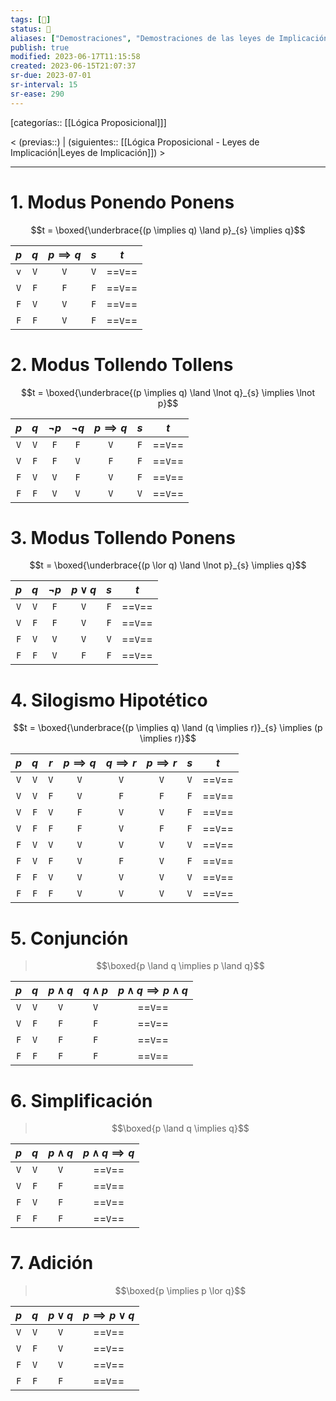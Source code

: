 ```yaml
---
tags: [📓]
status: 🌲
aliases: ["Demostraciones", "Demostraciones de las leyes de Implicación (Lógica proposicional)"]
publish: true
modified: 2023-06-17T11:15:58
created: 2023-06-15T21:07:37
sr-due: 2023-07-01
sr-interval: 15
sr-ease: 290
---
```


[categorías:: [[Lógica Proposicional]]]

< (previas::) | (siguientes:: [[Lógica Proposicional - Leyes de Implicación|Leyes de Implicación]]) >

---

# 1. Modus Ponendo Ponens

$$t = \boxed{\underbrace{(p \implies q) \land p}_{s} \implies q}$$

| $p$ | $q$ | $p \implies q$ | $s$ |   $t$   |
|:---:|:---:|:--------------:|:---:|:-------:|
| `v` | `V` |      `V`       | `V` | ==`V`== |
| `V` | `F` |      `F`       | `F` | ==`V`== |
| `F` | `V` |      `V`       | `F` | ==`V`== |
| `F` | `F` |      `V`       | `F` | ==`V`== |

# 2. Modus Tollendo Tollens

$$t = \boxed{\underbrace{(p \implies q) \land \lnot q}_{s} \implies \lnot p}$$

| $p$ | $q$ | $\lnot p$ | $\lnot  q$ | $p \implies q$ | $s$ |   $t$   |
|:---:|:---:|:---------:|:----------:|:--------------:|:---:|:-------:|
| `V` | `V` |    `F`    |    `F`     |      `V`       | `F` | ==`V`== |
| `V` | `F` |    `F`    |    `V`     |      `F`       | `F` | ==`V`== |
| `F` | `V` |    `V`    |    `F`     |      `V`       | `F` | ==`V`== |
| `F` | `F` |    `V`    |    `V`     |      `V`       | `V` | ==`V`== |

# 3. Modus Tollendo Ponens

$$t = \boxed{\underbrace{(p \lor q) \land \lnot p}_{s} \implies q}$$

| $p$ | $q$ | $\lnot p$ | $p \lor q$ | $s$ |   $t$   |
|:---:|:---:|:---------:|:----------:|:---:|:-------:|
| `V` | `V` |    `F`    |    `V`     | `F` | ==`V`== |
| `V` | `F` |    `F`    |    `V`     | `F` | ==`V`== |
| `F` | `V` |    `V`    |    `V`     | `V` | ==`V`== |
| `F` | `F` |    `V`    |    `F`     | `F` | ==`V`== |

# 4. Silogismo Hipotético

$$t = \boxed{\underbrace{(p \implies q) \land (q \implies r)}_{s} \implies (p \implies r)}$$

| $p$ | $q$ | $r$ | $p \implies q$ | $q \implies r$ | $p \implies r$ | $s$ |   $t$   |
|:---:|:---:|:---:|:--------------:|:--------------:|:--------------:|:---:|:-------:|
| `V` | `V` | `V` |      `V`       |      `V`       |      `V`       | `V` | ==`V`== |
| `V` | `V` | `F` |      `V`       |      `F`       |      `F`       | `F` | ==`V`== |
| `V` | `F` | `V` |      `F`       |      `V`       |      `V`       | `F` | ==`V`== |
| `V` | `F` | `F` |      `F`       |      `V`       |      `F`       | `F` | ==`V`== |
| `F` | `V` | `V` |      `V`       |      `V`       |      `V`       | `V` | ==`V`== |
| `F` | `V` | `F` |      `V`       |      `F`       |      `V`       | `F` | ==`V`== |
| `F` | `F` | `V` |      `V`       |      `V`       |      `V`       | `V` | ==`V`== |
| `F` | `F` | `F` |      `V`       |      `V`       |      `V`       | `V` | ==`V`== |

# 5. Conjunción

> $$\boxed{p \land q \implies p \land q}$$

| $p$ | $q$ | $p \land q$ | $q \land p$ | $p \land q \implies p \land q$ |
|:---:|:---:|:-----------:|:-----------:|:------------------------------:|
| `V` | `V` |     `V`     |     `V`     |            ==`V`==             |
| `V` | `F` |     `F`     |     `F`     |            ==`V`==             |
| `F` | `V` |     `F`     |     `F`     |            ==`V`==             |
| `F` | `F` |     `F`     |     `F`     |            ==`V`==             |

# 6. Simplificación

> $$\boxed{p \land q \implies q}$$

| $p$ | $q$ | $p \land q$ | $p \land q \implies q$ |
|:---:|:---:|:-----------:|:----------------------:|
| `V` | `V` |     `V`     |        ==`V`==         |
| `V` | `F` |     `F`     |        ==`V`==         |
| `F` | `V` |     `F`     |        ==`V`==         |
| `F` | `F` |     `F`     |        ==`V`==         |

# 7. Adición

> $$\boxed{p \implies p \lor q}$$

| $p$ | $q$ | $p \lor q$ | $p \implies p \lor q$ |
|:---:|:---:|:----------:|:---------------------:|
| `V` | `V` |    `V`     |        ==`V`==        |
| `V` | `F` |    `V`     |        ==`V`==        |
| `F` | `V` |    `V`     |        ==`V`==        |
| `F` | `F` |    `F`     |        ==`V`==        |
